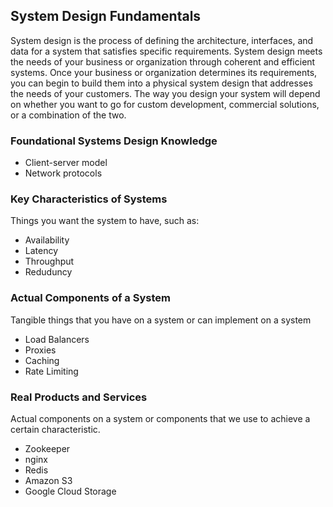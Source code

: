 ## System Design Fundamentals



System design is the process of defining the architecture, interfaces, and data for a system that satisfies specific requirements. 
System design meets the needs of your business or organization through coherent and efficient systems. 
Once your business or organization determines its requirements, you can begin to build them into a physical system design that addresses the needs 
of your customers. The way you design your system will depend on whether you want to go for custom development, commercial solutions, or a 
combination of the two.

### Foundational Systems Design Knowledge 
* Client-server model 
* Network protocols 

### Key Characteristics of Systems
Things you want the system to have, such as:
* Availability 
* Latency
* Throughput 
* Reduduncy 
 
### Actual Components of a System 
Tangible things that you have on a system or can implement on a system 
* Load Balancers
* Proxies
* Caching 
* Rate Limiting 

### Real Products and Services 
Actual components on a system or components that we use to achieve a certain characteristic. 
* Zookeeper 
* nginx
* Redis
* Amazon S3
* Google Cloud Storage 
